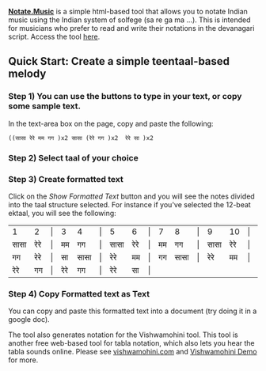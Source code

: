 **[Notate.Music](https://anjanai.github.io/music-notation/)** is a simple html-based tool that allows you to notate Indian music using the Indian system of solfege (sa re ga ma ...). This is intended for musicians who prefer to read and write their notations in the devanagari script. Access the tool [here](https://anjanai.github.io/music-notation/).

## Quick Start:  Create a simple teentaal-based melody

### Step 1) You can use the buttons to type in your text, or copy some sample text.
In the text-area box on the page, copy and paste the following:
```
((सासा रेरे मम गग )x2 सासा (रेरे गग )x2  रेरे सा )x2
```

### Step 2) Select taal of your choice

### Step 3) Create formatted text
Click on the *Show Formatted Text* button and you will see the notes divided into the taal structure selected.
For instance if you've selected the 12-beat ektaal, you will see the following:
<html>
<table class="zui-table" id="formatted" cellspacing="0"><tbody><tr><td>1</td><td>2</td><td>|</td><td>3</td><td>4</td><td>|</td><td>5</td><td>6</td><td>|</td><td>7</td><td>8</td><td>|</td><td>9</td><td>10</td><td>|</td><td>11</td><td>12</td><td>|</td></tr>
<tr><td>सासा</td><td>रेरे</td><td>|</td><td>मम</td><td>गग</td><td>|</td><td>सासा</td><td>रेरे</td><td>|</td><td>मम</td><td>गग</td><td>|</td><td>सासा</td><td>रेरे</td><td>|</td><td>गग</td><td>रेरे</td><td>|</td></tr>
<tr><td>गग</td><td>रेरे</td><td>|</td><td>सा</td><td>सासा</td><td>|</td><td>रेरे</td><td>मम</td><td>|</td><td>गग</td><td>सासा</td><td>|</td><td>रेरे</td><td>मम</td><td>|</td><td>गग</td><td>सासा</td><td>|</td></tr>
<tr><td>रेरे</td><td>गग</td><td>|</td><td>रेरे</td><td>गग</td><td>|</td><td>रेरे</td><td>सा</td><td>|</td></tr>
</tbody></table>
</html>

### Step 4) Copy Formatted text as Text
You can copy and paste this formatted text into a document (try doing it in a google doc).

The tool also generates notation for the Vishwamohini tool. This tool is another free web-based tool for tabla notation, which also lets you hear the tabla sounds online.
Please see [vishwamohini.com](http://vishwamohini.com/) and [Vishwamohini Demo](http://vishwamohini.com/music/demo.php) for more. 


